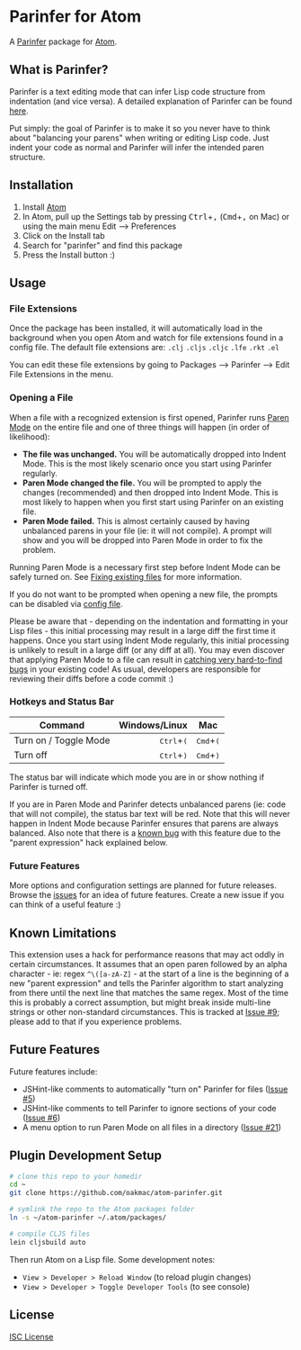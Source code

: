 # Parinfer for Atom

A [Parinfer] package for [Atom].

## What is Parinfer?

Parinfer is a text editing mode that can infer Lisp code structure from
indentation (and vice versa). A detailed explanation of Parinfer can be found
[here].

Put simply: the goal of Parinfer is to make it so you never have to think about
"balancing your parens" when writing or editing Lisp code. Just indent your code
as normal and Parinfer will infer the intended paren structure.

## Installation

1. Install [Atom]
1. In Atom, pull up the Settings tab by pressing <kbd>Ctrl</kbd>+<kbd>,</kbd>
   (<kbd>Cmd</kbd>+<kbd>,</kbd> on Mac) or using the main menu Edit -->
   Preferences
1. Click on the Install tab
1. Search for "parinfer" and find this package
1. Press the Install button :)

## Usage

### File Extensions

Once the package has been installed, it will automatically load in the
background when you open Atom and watch for file extensions found in a config
file. The default file extensions are: `.clj` `.cljs` `.cljc` `.lfe` `.rkt`
`.el`

You can edit these file extensions by going to Packages --> Parinfer --> Edit
File Extensions in the menu.

### Opening a File

When a file with a recognized extension is first opened, Parinfer runs [Paren
Mode] on the entire file and one of three things will happen (in order of
likelihood):

* **The file was unchanged.** You will be automatically dropped into Indent
  Mode. This is the most likely scenario once you start using Parinfer
  regularly.
* **Paren Mode changed the file.** You will be prompted to apply the changes
  (recommended) and then dropped into Indent Mode. This is most likely to happen
  when you first start using Parinfer on an existing file.
* **Paren Mode failed.** This is almost certainly caused by having unbalanced
  parens in your file (ie: it will not compile). A prompt will show and you will
  be dropped into Paren Mode in order to fix the problem.

Running Paren Mode is a necessary first step before Indent Mode can be safely
turned on. See [Fixing existing files] for more information.

If you do not want to be prompted when opening a new file, the prompts can be
disabled via [config file].

Please be aware that - depending on the indentation and formatting in your Lisp
files - this initial processing may result in a large diff the first time it
happens. Once you start using Indent Mode regularly, this initial processing is
unlikely to result in a large diff (or any diff at all). You may even discover
that applying Paren Mode to a file can result in [catching very hard-to-find
bugs] in your existing code! As usual, developers are responsible for reviewing
their diffs before a code commit :)

### Hotkeys and Status Bar

|  Command              | Windows/Linux                | Mac                         |
|-----------------------|-----------------------------:|-----------------------------|
| Turn on / Toggle Mode | <kbd>Ctrl</kbd>+<kbd>(</kbd> | <kbd>Cmd</kbd>+<kbd>(</kbd> |
| Turn off              | <kbd>Ctrl</kbd>+<kbd>)</kbd> | <kbd>Cmd</kbd>+<kbd>)</kbd> |

The status bar will indicate which mode you are in or show nothing if Parinfer
is turned off.

If you are in Paren Mode and Parinfer detects unbalanced parens (ie: code that
will not compile), the status bar text will be red. Note that this will never
happen in Indent Mode because Parinfer ensures that parens are always balanced.
Also note that there is a [known bug] with this feature due to the "parent
expression" hack explained below.

### Future Features

More options and configuration settings are planned for future releases. Browse
the [issues] for an idea of future features. Create a new issue if you can think
of a useful feature :)

## Known Limitations

This extension uses a hack for performance reasons that may act oddly in certain
circumstances. It assumes that an open paren followed by an alpha character -
ie: regex `^\([a-zA-Z]` - at the start of a line is the beginning of a new
"parent expression" and tells the Parinfer algorithm to start analyzing from
there until the next line that matches the same regex. Most of the time this is
probably a correct assumption, but might break inside multi-line strings or
other non-standard circumstances. This is tracked at [Issue #9]; please add to
that if you experience problems.

## Future Features

Future features include:

* JSHint-like comments to automatically "turn on" Parinfer for files ([Issue #5](https://github.com/oakmac/atom-parinfer/issues/5))
* JSHint-like comments to tell Parinfer to ignore sections of your code ([Issue #6](https://github.com/oakmac/atom-parinfer/issues/6))
* A menu option to run Paren Mode on all files in a directory ([Issue #21](https://github.com/oakmac/atom-parinfer/issues/21))

## Plugin Development Setup

```sh
# clone this repo to your homedir
cd ~
git clone https://github.com/oakmac/atom-parinfer.git

# symlink the repo to the Atom packages folder
ln -s ~/atom-parinfer ~/.atom/packages/

# compile CLJS files
lein cljsbuild auto
```

Then run Atom on a Lisp file.  Some development notes:

- `View > Developer > Reload Window` (to reload plugin changes)
- `View > Developer > Toggle Developer Tools` (to see console)

## License

[ISC License]

[here]:http://shaunlebron.github.io/parinfer/
[Parinfer]:http://shaunlebron.github.io/parinfer/
[Atom]:https://atom.io/
[issues]:https://github.com/oakmac/atom-parinfer/issues
[catching very hard-to-find bugs]:https://github.com/oakmac/atom-parinfer/commit/d4b49ec2636fd0530f3f2fbca9924db6c97d3a8f
[known bug]:https://github.com/oakmac/atom-parinfer/issues/32
[config file]:https://github.com/oakmac/atom-parinfer/issues/34#issuecomment-170146141
[Issue #9]:https://github.com/oakmac/atom-parinfer/issues/9
[Paren Mode]:http://shaunlebron.github.io/parinfer/#paren-mode
[Indent Mode]:http://shaunlebron.github.io/parinfer/#indent-mode
[Fixing existing files]:http://shaunlebron.github.io/parinfer/#fixing-existing-files
[ISC License]:LICENSE.md
